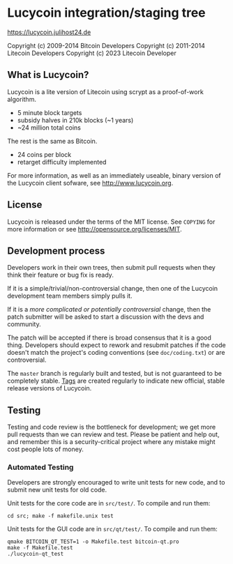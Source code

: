 Lucycoin integration/staging tree
================================

https://lucycoin.julihost24.de

Copyright (c) 2009-2014 Bitcoin Developers
Copyright (c) 2011-2014 Litecoin Developers
Copyright (c) 2023 Litecoin Developer

What is Lucycoin?
----------------

Lucycoin is a lite version of Litecoin using scrypt as a proof-of-work algorithm.
 - 5 minute block targets
 - subsidy halves in 210k blocks (~1 years)
 - ~24 million total coins

The rest is the same as Bitcoin.
 - 24 coins per block
 - retarget difficulty implemented

For more information, as well as an immediately useable, binary version of
the Lucycoin client sofware, see http://www.lucycoin.org.

License
-------

Lucycoin is released under the terms of the MIT license. See `COPYING` for more
information or see http://opensource.org/licenses/MIT.

Development process
-------------------

Developers work in their own trees, then submit pull requests when they think
their feature or bug fix is ready.

If it is a simple/trivial/non-controversial change, then one of the Lucycoin
development team members simply pulls it.

If it is a *more complicated or potentially controversial* change, then the patch
submitter will be asked to start a discussion with the devs and community.

The patch will be accepted if there is broad consensus that it is a good thing.
Developers should expect to rework and resubmit patches if the code doesn't
match the project's coding conventions (see `doc/coding.txt`) or are
controversial.

The `master` branch is regularly built and tested, but is not guaranteed to be
completely stable. [Tags](https://github.com/lucycoin-project/lucycoin/tags) are created
regularly to indicate new official, stable release versions of Lucycoin.

Testing
-------

Testing and code review is the bottleneck for development; we get more pull
requests than we can review and test. Please be patient and help out, and
remember this is a security-critical project where any mistake might cost people
lots of money.

### Automated Testing

Developers are strongly encouraged to write unit tests for new code, and to
submit new unit tests for old code.

Unit tests for the core code are in `src/test/`. To compile and run them:

    cd src; make -f makefile.unix test

Unit tests for the GUI code are in `src/qt/test/`. To compile and run them:

    qmake BITCOIN_QT_TEST=1 -o Makefile.test bitcoin-qt.pro
    make -f Makefile.test
    ./lucycoin-qt_test


